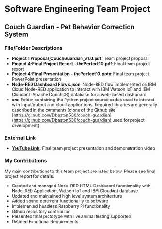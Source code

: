 # Software Engineering Team Project
## Couch Guardian - Pet Behavior Correction System

### File/Folder Descriptions
- **Project 1 Proposal_CouchGuardian_v1.0.pdf**: Team project proposal
- **Project 4-Final Project Report - thePerfect10.pdf**: Final team project report
- **Project 4-Final Presentation - thePerfect10.pptx**: Final team project PowerPoint presentation
- **Node-RED Dashboard Flows.json**: Node-RED flow implemented on IBM Cloud Node-RED application to interact with IBM Watson IoT and IBM Cloudant (Apache CouchDB) database for a web-based dashboard
- **src**: Folder containing the Python project source codes used to interact with input/output and cloud applications. Required libraries are generally described in the comments (clone of the Github site [https://github.com/Dbaston530/couch-guardian](https://github.com/Dbaston530/couch-guardian) used for project development)

### External Link
- **[YouTube Link](https://youtu.be/2tebSB6xQng)**: Final team project presentation and demonstration video

### My Contributions
My main contributions to this team project are listed below. Please see final project report for details.
- Created and managed Node-RED HTML Dashboard functionality with Node-RED Application, Watson IoT and IBM Cloudant database
- Updated and maintained high level system architecture
- Added sound deterrent functionality to software
- Implemented headless Raspberry Pi functionality
- Github repository contributor
- Presented final prototype with live animal testing supported
- Defined Functional Requirements